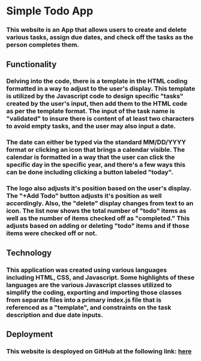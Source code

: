 # Simple Todo App

### This website is an App that allows users to create and delete various tasks, assign due dates, and check off the tasks as the person completes them.

## Functionality

### Delving into the code, there is a template in the HTML coding formatted in a way to adjust to the user's display. This template is utilized by the Javascript code to design specific "tasks" created by the user's input, then add them to the HTML code as per the template format. The input of the task name is "validated" to insure there is content of at least two characters to avoid empty tasks, and the user may also input a date.

### The date can either be typed via the standard MM/DD/YYYY format or clicking an icon that brings a calendar visible. The calendar is formatted in a way that the user can click the specific day in the specific year, and there's a few ways this can be done including clicking a button labeled "today".

### The logo also adjusts it's position based on the user's display. The "+Add Todo" button adjusts it's position as well accordingly. Also, the "delete" display changes from text to an icon. The list now shows the total number of "todo" items as well as the number of items checked off as "completed." This adjusts based on adding or deleting "todo" items and if those items were checked off or not.

## Technology

### This application was created using various languages including HTML, CSS, and Javascript. Some highlights of these languages are the various Javascript classes utilized to simplify the coding, exporting and importing those classes from separate files into a primary index.js file that is referenced as a "template", and constraints on the task description and due date inputs.

## Deployment

### This website is desployed on GitHub at the following link: [here](https://bigredcoding.github.io/se_project_ToDo/)
